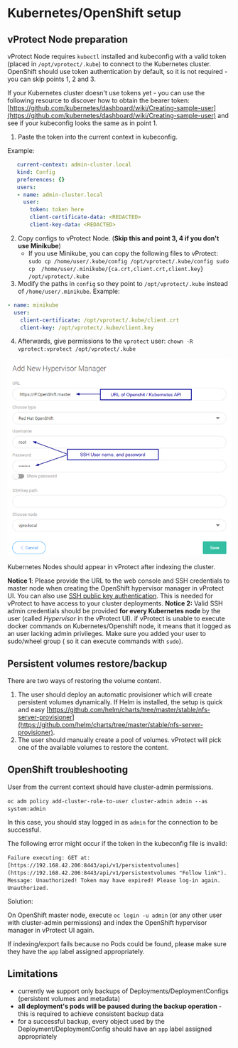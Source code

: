 # Kubernetes/OpenShift setup

## vProtect Node preparation

vProtect Node requires `kubectl` installed and kubeconfig with a valid token \(placed in `/opt/vprotect/.kube`\) to connect to the Kubernetes cluster. OpenShift should use token authentication by default, so it is not required - you can skip points 1, 2 and 3.

If your Kubernetes cluster doesn't use tokens yet - you can use the following resource to discover how to obtain the bearer token: [https://github.com/kubernetes/dashboard/wiki/Creating-sample-user](https://github.com/kubernetes/dashboard/wiki/Creating-sample-user) and see if your kubeconfig looks the same as in point 1.

1. Paste the token into the current context in kubeconfig. 

Example:

```yaml
   current-context: admin-cluster.local
   kind: Config
   preferences: {}
   users:
   - name: admin-cluster.local
     user:
       token: token here
       client-certificate-data: <REDACTED>
       client-key-data: <REDACTED>
```

2. Copy configs to vProtect Node. \(**Skip this and point 3, 4 if you don't use Minikube**\)
   * If you use Minikube, you can copy the following files to vProtect: `sudo cp /home/user/.kube/config /opt/vprotect/.kube/config sudo cp  /home/user/.minikube/{ca.crt,client.crt,client.key} /opt/vprotect/.kube`
3. Modify the paths in `config` so they point to `/opt/vprotect/.kube` instead of `/home/user/.minikube`. Example:

```yaml
- name: minikube
  user:
    client-certificate: /opt/vprotect/.kube/client.crt
    client-key: /opt/vprotect/.kube/client.key
```

4. Afterwards, give permissions to the `vprotect` user: `chown -R vprotect:vprotect /opt/vprotect/.kube`

![Example how input credentials in vProtect UI for Kubernetes/OpenShift](../../.gitbook/assets/image.png)

Kubernetes Nodes should appear in vProtect after indexing the cluster.

**Notice 1**: Please provide the URL to the web console and SSH credentials to master node when creating the OpenShift hypervisor manager in vProtect UI. You can also use [SSH public key authentication](../../install/ssh-public-key-authentication.md). This is needed for vProtect to have access to your cluster deployments. **Notice 2:** Valid SSH admin credentials should be provided **for every Kubernetes node** by the user \(called _Hypervisor_ in the vProtect UI\). if vProtect is unable to execute docker commands on Kubernetes/Openshift node, it means that it logged as an user lacking admin privileges. Make sure you added your user to sudo/wheel group \( so it can execute commands with `sudo`\).

## Persistent volumes restore/backup

There are two ways of restoring the volume content.

1. The user should deploy an automatic provisioner which will create persistent volumes dynamically. If Helm is installed, the setup is quick and easy [https://github.com/helm/charts/tree/master/stable/nfs-server-provisioner](https://github.com/helm/charts/tree/master/stable/nfs-server-provisioner).
2. The user should manually create a pool of volumes. vProtect will pick one of the available volumes to restore the content.

## OpenShift troubleshooting

User from the current context should have cluster-admin permissions.

`oc adm policy add-cluster-role-to-user cluster-admin admin --as system:admin`

In this case, you should stay logged in as `admin` for the connection to be successful.

The following error might occur if the token in the kubeconfig file is invalid:

`Failure executing: GET at: [https://192.168.42.206:8443/api/v1/persistentvolumes](https://192.168.42.206:8443/api/v1/persistentvolumes "Follow link"). Message: Unauthorized! Token may have expired! Please log-in again. Unauthorized.`

Solution:

On OpenShift master node, execute `oc login -u admin` \(or any other user with cluster-admin permissions\) and index the OpenShift hypervisor manager in vProtect UI again.

If indexing/export fails because no Pods could be found, please make sure they have the `app` label assigned appropriately.

## Limitations

* currently we support only backups of Deployments/DeploymentConfigs \(persistent volumes and metadata\)
* **all deployment's pods will be paused during the backup operation** - this is required to achieve consistent backup data
* for a successful backup, every object used by the Deployment/DeploymentConfig should have an `app` label assigned appropriately

